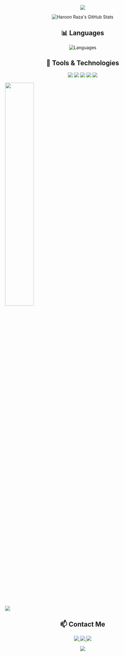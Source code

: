 <p align="center">
  <img src="https://readme-typing-svg.demolab.com/?lines=Electrical%20Engineering%20Student;Circuit%20Design%20and%20Programming;Python%20and%20C++%20Enthusiast;Open-Source%20Contributor;Tech%20and%20Hardware%20Integration;Innovation%20and%20Creativity&font=Fira%20Code&center=true&width=440&height=45&color=00bfae&vCenter=true&pause=1000&size=22" />
</p>

<p align="center">
  <img alt="Haroon Raza's GitHub Stats" src="https://github-readme-stats.vercel.app/api?username=voltvirtuoso&show_icons=true&count_private=true&hide_title=true&hide_border=true&theme=radical" />
</p>

<h2 align="center">📊 Languages</h2>
<p align="center">
  <img src="https://github-readme-stats.vercel.app/api/top-langs/?username=voltvirtuoso&layout=compact&theme=radical" alt="Languages" />
</p>

<h2 align="center">🔧 Tools & Technologies</h2>
<p align="center">
  <img src="https://img.shields.io/badge/Python-14354C?logo=python&logoColor=white" />
  <img src="https://img.shields.io/badge/C%2B%2B-00599C?logo=c%2B%2B&logoColor=white" />
  <img src="https://img.shields.io/badge/C-00599C?logo=c&logoColor=white" />
  <img src="https://img.shields.io/badge/Proteus-0096D6?logo=proteus&logoColor=white" />
  <img src="https://img.shields.io/badge/OrCAD-00A3E0?logo=orcad&logoColor=white" />
</p>

<img width="43%"  src="https://github-readme-streak-stats.herokuapp.com/?user=voltvirtuoso&hide_border=true&theme=tokyonight" /> 

![](https://komarev.com/ghpvc/?username=voltvirtuoso&color=green)

<h2 align="center">📫 Contact Me</h2>
<p align="center">
  <a href="mailto:haroonraza63@gmail.com">
    <img src="https://img.shields.io/badge/Email-D14836?logo=gmail&logoColor=white" />
  </a>
  <a href="https://linkedin.com/in/haroon-raza">
    <img src="https://img.shields.io/badge/LinkedIn-0077B5?logo=linkedin&logoColor=white" />
  </a>
  <a href="https://twitter.com/haroonraza">
    <img src="https://img.shields.io/badge/Twitter-1DA1F2?logo=twitter&logoColor=white" />
  </a>
</p>

<p align="center">
  <a href="https://github.com/voltvirtuoso">
    <img src="https://img.shields.io/github/followers/voltvirtuoso?label=Follow&style=social" />
  </a>
</p>
